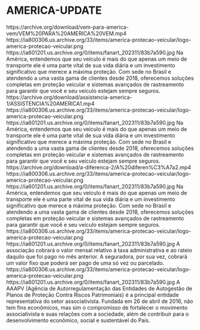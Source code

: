 # AMERICA-UPDATE

<item>
<title>[COLOR yellow][B] VEM PARA AMÉRICA VEM [/COLOR][/B][COLOR  silver] PROTEÇÃO VEICULAR  [B][/COLOR][/B]</title>
<link>https://archive.org/download/vem-para-america-vem/VEM%20PARA%20AMERICA%20VEM.mp4</link>
<thumbnail>https://ia800306.us.archive.org/33/items/america-protecao-veicular/logo-america-protecao-veicular.png</thumbnail>
<fanart>https://ia601201.us.archive.org/0/items/fanart_202311/83b7a590.jpg</fanart>
<info>Na América, entendemos que seu veículo é mais do que apenas um meio de transporte ele é uma parte vital de sua vida diária e um investimento significativo que merece a máxima proteção. Com sede no  Brasil  e atendendo a uma vasta gama de clientes desde 2018, oferecemos soluções completas em proteção veicular e sistemas avançados de rastreamento para garantir que você e seu veículo estejam sempre seguros.</info>
</item>

<item>
<title>[COLOR yellow][B]  AMÉRICA ASSISTÊNCIA 24H [/COLOR][/B][COLOR silver]  PROTEÇÃO VEICULAR [B][/COLOR][/B]</title>
<link>https://archive.org/download/assistencia-america-1/ASSISTENCIA%20AMERICA1.mp4</link>
<thumbnail>https://ia800306.us.archive.org/33/items/america-protecao-veicular/logo-america-protecao-veicular.png</thumbnail>
<fanart>https://ia601201.us.archive.org/0/items/fanart_202311/83b7a590.jpg</fanart>
<info>Na América, entendemos que seu veículo é mais do que apenas um meio de transporte ele é uma parte vital de sua vida diária e um investimento significativo que merece a máxima proteção. Com sede no  Brasil  e atendendo a uma vasta gama de clientes desde 2018, oferecemos soluções completas em proteção veicular e sistemas avançados de rastreamento para garantir que você e seu veículo estejam sempre seguros.</info>
</item>

<item>
<title>[COLOR yellow][B] A DIFERENÇA ENTRE - ASSOCIAÇÃO & SEGURADORA [/COLOR][/B][COLOR silver]  PROTEÇÃO VEICULAR  [B][/COLOR][/B]</title>
<link>https://archive.org/download/a-diferenca-2/A%20diferen%C3%A7a2.mp4</link>
<thumbnail>https://ia800306.us.archive.org/33/items/america-protecao-veicular/logo-america-protecao-veicular.png</thumbnail>
<fanart>https://ia601201.us.archive.org/0/items/fanart_202311/83b7a590.jpg</fanart>
<info>Na América, entendemos que seu veículo é mais do que apenas um meio de transporte ele é uma parte vital de sua vida diária e um investimento significativo que merece a máxima proteção. Com sede no  Brasil  e atendendo a uma vasta gama de clientes desde 2018, oferecemos soluções completas em proteção veicular e sistemas avançados de rastreamento para garantir que você e seu veículo estejam sempre seguros.</info>
</item>

<item>
<title>[COLOR  yellow][B] A DIFERENÇA [/COLOR][/B][COLOR silver]  PROTEÇÃO VEICULAR  [B][/COLOR][/B]</title>
<link></link>
<thumbnail>https://ia800306.us.archive.org/33/items/america-protecao-veicular/logo-america-protecao-veicular.png</thumbnail>
<fanart>https://ia601201.us.archive.org/0/items/fanart_202311/83b7a590.jpg</fanart>
<info>A associação cobrará o valor mensal relativo à taxa administrativa e ao rateio daquilo que foi pago no mês anterior. A seguradora, por sua vez, cobrará um valor fixo que poderá ser pago de uma só vez ou parcelado.</info>
</item>

<item>
<title>[COLOR  yellow][B] AAAPV - COMO FUNCIONA [/COLOR][/B][COLOR silver]  PROTEÇÃO VEICULAR  [B][/COLOR][/B]</title>
<link></link>
<thumbnail>https://ia800306.us.archive.org/33/items/america-protecao-veicular/logo-america-protecao-veicular.png</thumbnail>
<fanart>https://ia601201.us.archive.org/0/items/fanart_202311/83b7a590.jpg</fanart>
<info>A AAAPV (Agência de Autorregulamentação das Entidades de Autogestão de Planos de Proteção Contra Riscos Patrimoniais) é a principal entidade representativa do setor associativista. Fundada em 26 de abril de 2016, não tem fins econômicos, mas sim o compromisso de fortalecer o movimento associativista e suas relações com a sociedade, além de contribuir para o desenvolvimento econômico, social e sustentável do País.</info>
</item>
